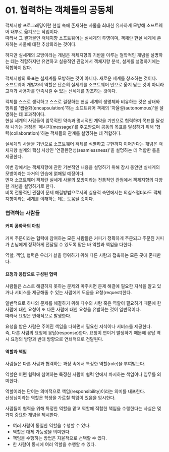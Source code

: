 # 01. 협력하는 객체들의 공동체

객체지향 프로그래밍이란 현실 속에 존재하는 사물을 최대한 유사하게 모방해 소프트웨어 내부로 옮겨오는 작업이다.  
따라서 그 결과물인 객체지향 소프트웨어는 실세계의 투영이며, 객체란 현실 세계에 존재하는 사물에 대한 추상화라는 것이다.

하지만 실세계의 모방이라는 개념은 객체지향의 기반을 이루는 철학적인 개념을 설명하는 데는 적합하지만 유연하고 실용적인 관점에서 객체지향 분석, 설계를 설명하기에는 적합하지 않다.

객체지향의 목표는 실세계를 모방하는 것이 아니다. 새로운 세계를 창조하는 것이다.  
소프트웨어 개발자의 역할은 단순히 실세계를 소프트웨어 안으로 옮겨 담는 것이 아니라 고객과 사용자를 만족시킬 수 있는 신세계를 창조하는 것이다.

객체를 스스로 생각하고 스스로 결정하는 현실 세계의 생명체와 비유하는 것은 상태와 행위를 '캡슐화(encapsulation)'하는 소프트웨어 객체의 '자율설(autonomous)'을 설명하는 데 효과적이다.  
현실 세계의 사람들이 암묵적인 약속과 명시적인 계약을 기반으로 협력하며 목표를 달성해 나가는 과정은 '메시지(message)'를 주고받으며 공동의 목표를 달성하기 위해 '협력(collaboration)'하는 객체들의 관계를 설명하는 데 적합하다.

실세계의 사물을 기반으로 소프트웨어 객체를 식별하고 구현까지 이어간다는 개념은 객체지향 설계의 핵심 사상인 '연결완전성(seamlessness)'을 설명하는 데 적합한 틀을 제공한다.

이번 장에서는 객체지향에 관한 기본적인 내용을 설명하기 위해 잠시 동안만 실세계의 모방이라는 과거의 인습에 얽매일 예정이다.  
먼저 소프트웨어 객체란 실세계 사물의 모방이라는 전통적인 관점에서 객체지향의 다양한 개념을 설명하기로 한다.  
비록 전통적인 관점이 문제 해결방법으로서의 실용적 측면에서는 의심스럽더라도 객체지향이라는 세계를 이해하는 데는 도움될 것이다.

### 협력하는 사람들

#### 커피 공화국의 아침

커피 주문이라는 협력에 참여하는 모든 사람들은 커피가 정확하게 주문되고 주문된 커피가 손님에게 정확하게 전달될 수 있도록 맡은 바 역할과 책임을 다한다.

역할, 책임, 협력은 우리가 삶을 영위하기 위해 다른 사람과 접촉하는 모든 곳에 존재한다.

#### 요청과 응답으로 구성된 협력

사람들은 스스로 해결하지 못하는 문제와 마주치면 문제 해결에 필요한 지식을 알고 있거나 서비스를 제공해줄 수 있는 사람에게 도움을 요청(request)한다.  

일반적으로 하나의 문제를 해결하기 위해 다수의 사람 혹은 역할이 필요하기 때문에 한 사람에 대한 요청이 또 다른 사람에 대한 요청을 유발하는 것이 일반적이다.  
따라서 요청은 연쇄적으로 발생한다.

요청을 받은 사람은 주어진 책임을 다하면서 필요한 지식이나 서비스를 제공한다.  
즉, 다른 사람의 요청에 응답(response)한다. 요청이 연이거 발생하기 때문에 응답 역시 요청의 방향과 반대 방향으로 연쇄적으로 전달된다.

#### 역할과 책임

사람들은 다른 사람과 협력하는 과정 속에서 특정한 역할(role)을 부여받는다.

역할은 어떤 협력에 참여하는 특정한 사람이 협력 안에서 차지하는 책임이나 임무를 의미한다.

역할이라는 단어는 의미적으로 책임(responsibility)이라는 의미를 내포한다.  
선생님이라는 역할은 학생을 가르칠 책임이 있음을 암시한다.

사람들이 협력을 위해 특정한 역할을 맡고 역할에 적합한 책임을 수행한다는 사실은 몇 가지 중요한 개념을 제시한다.
- 여러 사람이 동일한 역할을 수행할 수 있다.
- 역할은 대체 가능성을 의미한다.
- 책임을 수행하는 방법은 자율적으로 선택할 수 있다.
- 한 사람이 동시에 여러 역할을 수행할 수 있다.